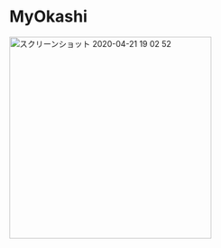 # MyOkashi

<img width="358" alt="スクリーンショット 2020-04-21 19 02 52" src="https://user-images.githubusercontent.com/44439885/79853268-c9e12d00-8402-11ea-8767-e38dc7420514.png">
